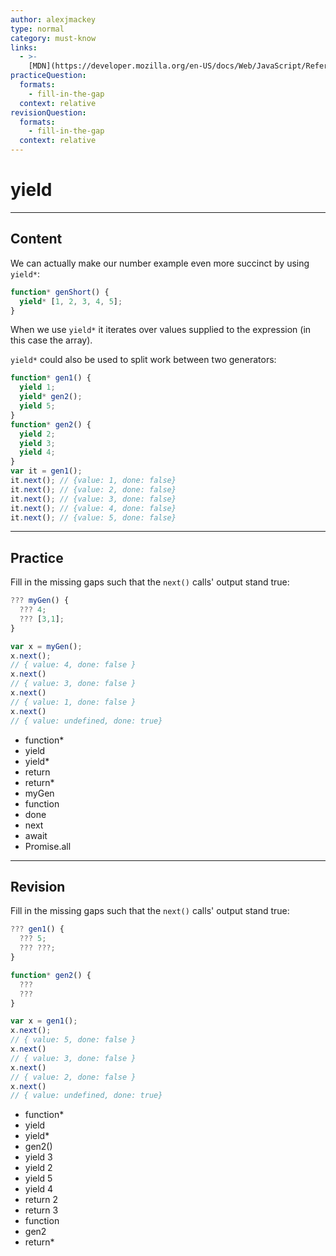 ```yaml
---
author: alexjmackey
type: normal
category: must-know
links:
  - >-
    [MDN](https://developer.mozilla.org/en-US/docs/Web/JavaScript/Reference/Operators/yield#Examples){website}
practiceQuestion:
  formats:
    - fill-in-the-gap
  context: relative
revisionQuestion:
  formats:
    - fill-in-the-gap
  context: relative
---
```


# yield


---

## Content

We can actually make our number example even more succinct by using `yield*`:

```javascript
function* genShort() {
  yield* [1, 2, 3, 4, 5];
}
```

When we use `yield*` it iterates over values supplied to the expression (in this case the array).

`yield*` could also be used to split work between two generators:

```javascript
function* gen1() {
  yield 1;
  yield* gen2();
  yield 5;
}
function* gen2() {
  yield 2;
  yield 3;
  yield 4;
}
var it = gen1();
it.next(); // {value: 1, done: false}
it.next(); // {value: 2, done: false}
it.next(); // {value: 3, done: false}
it.next(); // {value: 4, done: false}
it.next(); // {value: 5, done: false}
```


---

## Practice

Fill in the missing gaps such that the `next()` calls' output stand true:

```javascript
??? myGen() {
  ??? 4;
  ??? [3,1];
}

var x = myGen();
x.next();
// { value: 4, done: false }
x.next()
// { value: 3, done: false }
x.next()
// { value: 1, done: false }
x.next()
// { value: undefined, done: true}
```

- function*
- yield
- yield*
- return
- return*
- myGen
- function
- done
- next
- await
- Promise.all


---

## Revision

Fill in the missing gaps such that the `next()` calls' output stand true:

```javascript
??? gen1() {
  ??? 5;
  ??? ???;
}

function* gen2() {
  ???
  ???
}

var x = gen1();
x.next();
// { value: 5, done: false }
x.next()
// { value: 3, done: false }
x.next()
// { value: 2, done: false }
x.next()
// { value: undefined, done: true}
```

- function*
- yield
- yield*
- gen2()
- yield 3
- yield 2
- yield 5
- yield 4
- return 2
- return 3
- function
- gen2
- return*
 
